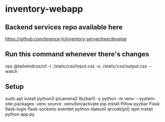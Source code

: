 # inventory-webapp

## Backend services repo available here
https://github.com/terence-h/inventory-server/tree/develop

## Run this command whenever there's changes
npx @tailwindcss/cli -i ./static/css/input.css -o ./static/css/output.css --watch

## Setup
sudo apt install python3-picamera2 libzbar0 -y
python -m venv --system-site-packages .venv
source .venv/bin/activate
pip install Pillow pyzbar Flask flask-login flask-socketio eventlet python-dateutil qrcode[pil]
npm install
python app.py